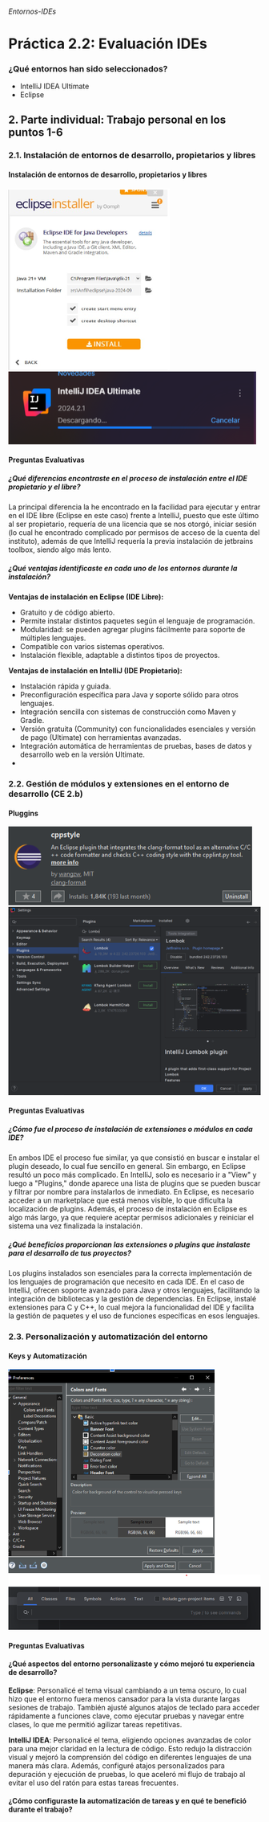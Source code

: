 ###### Entornos-IDEs

 # Práctica 2.2: Evaluación IDEs




### ¿Qué entornos han sido seleccionados? 

- IntelliJ IDEA Ultimate
- Eclipse



## 2. Parte individual: Trabajo personal en los puntos 1-6


### 2.1. Instalación de entornos de desarrollo, propietarios y libres 


 #### Instalación de entornos de desarrollo, propietarios y libres

![Mi captura de pantalla](https://github.com/Angelsito-cell/Entornos-IDEs/raw/main/Eclipse1.png)
![Mi captura de pantalla](https://github.com/Angelsito-cell/Entornos-IDEs/raw/main/IntellijJ1.png)


#### Preguntas Evaluativas

##### ¿Qué diferencias encontraste en el proceso de instalación entre el IDE propietario y el libre?

La principal diferencia la he encontrado en la facilidad para ejecutar y entrar en el IDE libre (Eclipse en este caso) frente a IntelliJ, puesto que este último al ser propietario, requería de una licencia que se nos otorgó, iniciar sesión (lo cual he encontrado complicado por permisos de acceso de la cuenta del instituto), además de que IntelliJ requería la previa instalación de jetbrains toolbox, siendo algo más lento.  

##### ¿Qué ventajas identificaste en cada uno de los entornos durante la instalación?

**Ventajas de instalación en Eclipse (IDE Libre):**

- Gratuito y de código abierto.
- Permite instalar distintos paquetes según el lenguaje de programación.
- Modularidad: se pueden agregar plugins fácilmente para soporte de múltiples lenguajes.
- Compatible con varios sistemas operativos.
- Instalación flexible, adaptable a distintos tipos de proyectos.

**Ventajas de instalación en IntelliJ (IDE Propietario):**

- Instalación rápida y guiada.
- Preconfiguración específica para Java y soporte sólido para otros lenguajes.
- Integración sencilla con sistemas de construcción como Maven y Gradle.
- Versión gratuita (Community) con funcionalidades esenciales y versión de pago (Ultimate) con herramientas avanzadas.
- Integración automática de herramientas de pruebas, bases de datos y desarrollo web en la versión Ultimate.
- 
### 2.2. Gestión de módulos y extensiones en el entorno de desarrollo (CE 2.b)

 #### Pluggins

![Mi captura de pantalla](https://github.com/Angelsito-cell/Entornos-IDEs/raw/main/Eclipse2.png)
![Mi captura de pantalla](https://github.com/Angelsito-cell/Entornos-IDEs/raw/main/IntelliJ2.png)



#### Preguntas Evaluativas


##### ¿Cómo fue el proceso de instalación de extensiones o módulos en cada IDE?

En ambos IDE el proceso fue similar, ya que consistió en buscar e instalar el plugin deseado, lo cual fue sencillo en general. Sin embargo, en Eclipse resultó un poco más complicado. En IntelliJ, solo es necesario ir a "View" y luego a "Plugins," donde aparece una lista de plugins que se pueden buscar y filtrar por nombre para instalarlos de inmediato. En Eclipse, es necesario acceder a un marketplace que está menos visible, lo que dificulta la localización de plugins. Además, el proceso de instalación en Eclipse es algo más largo, ya que requiere aceptar permisos adicionales y reiniciar el sistema una vez finalizada la instalación.

##### ¿Qué beneficios proporcionan las extensiones o plugins que instalaste para el desarrollo de tus proyectos?

Los plugins instalados son esenciales para la correcta implementación de los lenguajes de programación que necesito en cada IDE. En el caso de IntelliJ, ofrecen soporte avanzado para Java y otros lenguajes, facilitando la integración de bibliotecas y la gestión de dependencias. En Eclipse, instalé extensiones para C y C++, lo cual mejora la funcionalidad del IDE y facilita la gestión de paquetes y el uso de funciones específicas en esos lenguajes.


### 2.3. Personalización y automatización del entorno 

#### Keys y Automatización

![Mi captura de pantalla](https://github.com/Angelsito-cell/Entornos-IDEs/raw/main/Eclipse3.png)
![Mi captura de pantalla](https://github.com/Angelsito-cell/Entornos-IDEs/raw/main/IntelliJ3.png)

#### Preguntas Evaluativas

#### ¿Qué aspectos del entorno personalizaste y cómo mejoró tu experiencia de desarrollo?

**Eclipse**: Personalicé el tema visual cambiando a un tema oscuro, lo cual hizo que el entorno fuera menos cansador para la vista durante largas sesiones de trabajo. También ajusté algunos atajos de teclado para acceder rápidamente a funciones clave, como ejecutar pruebas y navegar entre clases, lo que me permitió agilizar tareas repetitivas.

**IntelliJ IDEA**: Personalicé el tema, eligiendo opciones avanzadas de color para una mejor claridad en la lectura de código. Esto redujo la distracción visual y mejoró la comprensión del código en diferentes lenguajes de una manera más clara. Además, configuré atajos personalizados para depuración y ejecución de pruebas, lo que aceleró mi flujo de trabajo al evitar el uso del ratón para estas tareas frecuentes.

#### ¿Cómo configuraste la automatización de tareas y en qué te benefició durante el trabajo?









